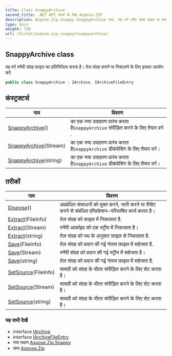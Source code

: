 ```yaml
---
title: Class SnappyArchive
second_title: .NET API संदर्भ के लिए Aspose.ZIP
description: Aspose.Zip.Snappy.SnappyArchive कक्ष. यह वर्ग स्नैप संग्रह फ़इल क प्रतनधत्व करत है तेज़ संग्रह बनने य नकलने के लए इसक उपयग करें.
type: docs
weight: 720
url: /hi/net/aspose.zip.snappy/snappyarchive/
---
```

## SnappyArchive class

यह वर्ग स्नैपी संग्रह फ़ाइल का प्रतिनिधित्व करता है। तेज़ संग्रह बनाने या निकालने के लिए इसका उपयोग करें.

```csharp
public class SnappyArchive : IArchive, IArchiveFileEntry
```

## कंस्ट्रक्टर्स

| नाम | विवरण |
| --- | --- |
| [SnappyArchive](snappyarchive/#constructor)() | का एक नया उदाहरण प्रारंभ करता है`SnappyArchive` संपीड़ित करने के लिए तैयार वर्ग . |
| [SnappyArchive](snappyarchive/#constructor_1)(Stream) | का एक नया उदाहरण प्रारंभ करता है`SnappyArchive` डीकंप्रेसिंग के लिए तैयार वर्ग। |
| [SnappyArchive](snappyarchive/#constructor_2)(string) | का एक नया उदाहरण प्रारंभ करता है`SnappyArchive` डीकंप्रेसिंग के लिए तैयार वर्ग। |

## तरीकों

| नाम | विवरण |
| --- | --- |
| [Dispose](../../aspose.zip.snappy/snappyarchive/dispose/)() | अप्रबंधित संसाधनों को मुक्त करने, जारी करने या रीसेट करने से संबंधित एप्लिकेशन-परिभाषित कार्य करता है। |
| [Extract](../../aspose.zip.snappy/snappyarchive/extract/#extract_1)(FileInfo) | तेज़ संग्रह को फ़ाइल में निकालता है. |
| [Extract](../../aspose.zip.snappy/snappyarchive/extract/#extract_2)(Stream) | स्नैपी आर्काइव को एक स्ट्रीम में निकालता है। |
| [Extract](../../aspose.zip.snappy/snappyarchive/extract/#extract)(string) | तेज़ संग्रह को पथ के अनुसार फ़ाइल से निकालता है. |
| [Save](../../aspose.zip.snappy/snappyarchive/save/#save)(FileInfo) | तेज़ संग्रह को प्रदान की गई गंतव्य फ़ाइल में सहेजता है. |
| [Save](../../aspose.zip.snappy/snappyarchive/save/#save_1)(Stream) | स्नैपी संग्रह को प्रदान की गई स्ट्रीम में सहेजता है। |
| [Save](../../aspose.zip.snappy/snappyarchive/save/#save_2)(string) | तेज़ संग्रह को प्रदान की गई गंतव्य फ़ाइल में सहेजता है. |
| [SetSource](../../aspose.zip.snappy/snappyarchive/setsource/#setsource)(FileInfo) | सामग्री को संग्रह के भीतर संपीड़ित करने के लिए सेट करता है। |
| [SetSource](../../aspose.zip.snappy/snappyarchive/setsource/#setsource_1)(Stream) | सामग्री को संग्रह के भीतर संपीड़ित करने के लिए सेट करता है। |
| [SetSource](../../aspose.zip.snappy/snappyarchive/setsource/#setsource_2)(string) | सामग्री को संग्रह के भीतर संपीड़ित करने के लिए सेट करता है। |

### यह सभी देखें

* interface [IArchive](../../aspose.zip/iarchive/)
* interface [IArchiveFileEntry](../../aspose.zip/iarchivefileentry/)
* नाम स्थान [Aspose.Zip.Snappy](../../aspose.zip.snappy/)
* सभा [Aspose.Zip](../../)


